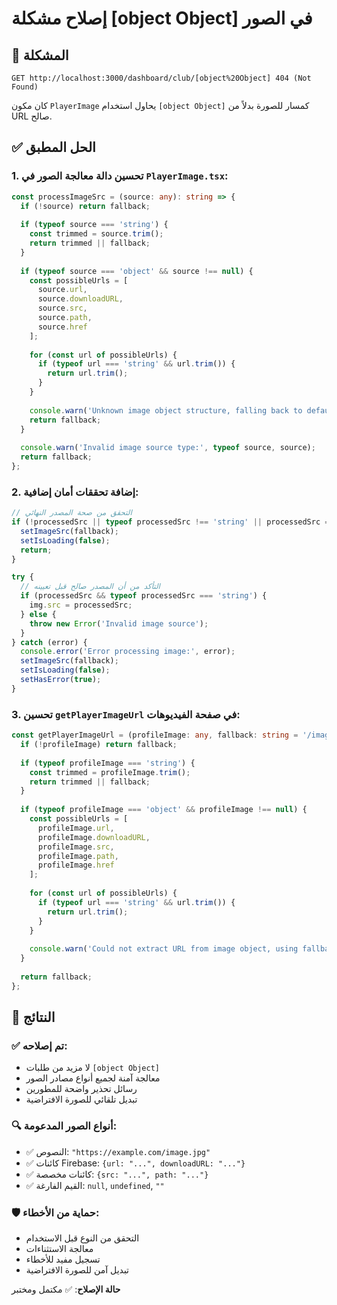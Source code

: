 # إصلاح مشكلة [object Object] في الصور

## 🐛 المشكلة
```
GET http://localhost:3000/dashboard/club/[object%20Object] 404 (Not Found)
```

كان مكون `PlayerImage` يحاول استخدام `[object Object]` كمسار للصورة بدلاً من URL صالح.

## ✅ الحل المطبق

### 1. تحسين دالة معالجة الصور في `PlayerImage.tsx`:

```typescript
const processImageSrc = (source: any): string => {
  if (!source) return fallback;
  
  if (typeof source === 'string') {
    const trimmed = source.trim();
    return trimmed || fallback;
  }
  
  if (typeof source === 'object' && source !== null) {
    const possibleUrls = [
      source.url,
      source.downloadURL,
      source.src,
      source.path,
      source.href
    ];
    
    for (const url of possibleUrls) {
      if (typeof url === 'string' && url.trim()) {
        return url.trim();
      }
    }
    
    console.warn('Unknown image object structure, falling back to default:', source);
    return fallback;
  }
  
  console.warn('Invalid image source type:', typeof source, source);
  return fallback;
};
```

### 2. إضافة تحققات أمان إضافية:

```typescript
// التحقق من صحة المصدر النهائي
if (!processedSrc || typeof processedSrc !== 'string' || processedSrc === fallback) {
  setImageSrc(fallback);
  setIsLoading(false);
  return;
}

try {
  // التأكد من أن المصدر صالح قبل تعيينه
  if (processedSrc && typeof processedSrc === 'string') {
    img.src = processedSrc;
  } else {
    throw new Error('Invalid image source');
  }
} catch (error) {
  console.error('Error processing image:', error);
  setImageSrc(fallback);
  setIsLoading(false);
  setHasError(true);
}
```

### 3. تحسين `getPlayerImageUrl` في صفحة الفيديوهات:

```typescript
const getPlayerImageUrl = (profileImage: any, fallback: string = '/images/default-avatar.png'): string => {
  if (!profileImage) return fallback;
  
  if (typeof profileImage === 'string') {
    const trimmed = profileImage.trim();
    return trimmed || fallback;
  }
  
  if (typeof profileImage === 'object' && profileImage !== null) {
    const possibleUrls = [
      profileImage.url,
      profileImage.downloadURL,
      profileImage.src,
      profileImage.path,
      profileImage.href
    ];
    
    for (const url of possibleUrls) {
      if (typeof url === 'string' && url.trim()) {
        return url.trim();
      }
    }
    
    console.warn('Could not extract URL from image object, using fallback:', profileImage);
  }
  
  return fallback;
};
```

## 🎯 النتائج

### ✅ تم إصلاحه:
- لا مزيد من طلبات `[object Object]` 
- معالجة آمنة لجميع أنواع مصادر الصور
- رسائل تحذير واضحة للمطورين
- تبديل تلقائي للصورة الافتراضية

### 🔍 أنواع الصور المدعومة:
- ✅ النصوص: `"https://example.com/image.jpg"`
- ✅ كائنات Firebase: `{url: "...", downloadURL: "..."}`
- ✅ كائنات مخصصة: `{src: "...", path: "..."}`
- ✅ القيم الفارغة: `null`, `undefined`, `""`

### 🛡️ حماية من الأخطاء:
- التحقق من النوع قبل الاستخدام
- معالجة الاستثناءات
- تسجيل مفيد للأخطاء
- تبديل آمن للصورة الافتراضية

**حالة الإصلاح**: ✅ مكتمل ومختبر 